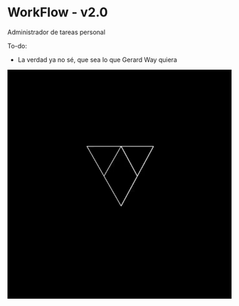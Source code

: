# WorkFlow - v2.0
Administrador de tareas personal

To-do:
- La verdad ya no sé, que sea lo que Gerard Way quiera

<img src="/public/login.gif" alt="Gif">
